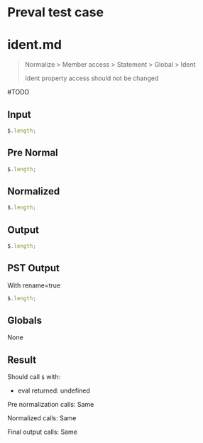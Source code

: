 # Preval test case

# ident.md

> Normalize > Member access > Statement > Global > Ident
>
> Ident property access should not be changed

#TODO

## Input

`````js filename=intro
$.length;
`````

## Pre Normal


`````js filename=intro
$.length;
`````

## Normalized


`````js filename=intro
$.length;
`````

## Output


`````js filename=intro
$.length;
`````

## PST Output

With rename=true

`````js filename=intro
$.length;
`````

## Globals

None

## Result

Should call `$` with:
 - eval returned: undefined

Pre normalization calls: Same

Normalized calls: Same

Final output calls: Same
